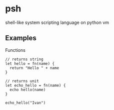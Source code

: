 # psh
shell-like system scripting language on python vm

## Examples

Functions
```
// returns string 
let hello = fn(name) {
  return "Hello " + name
}

// returns unit
let echo_hello = fn(name) {
  echo hello(name)
}

echo_hello("Ivan")
```

